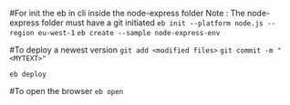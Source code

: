 #For init the eb in cli inside the node-express folder
Note : The node-express folder must have a git initiated
`eb init --platform node.js --region eu-west-1`
`eb create --sample node-express-env`

#To deploy a newest version
`git add <modified files>`
`git commit -m "<MYTEXT>"`

`eb deploy`

#To open the browser
`eb open`
